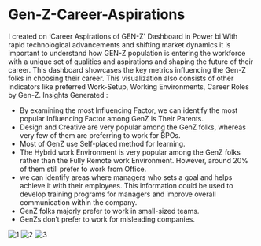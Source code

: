 # Gen-Z-Career-Aspirations
I created on ‘Career Aspirations of GEN-Z' Dashboard in Power bi With rapid technological advancements and shifting market dynamics it is important to understand how GEN-Z population is entering the workforce with a unique set of qualities and aspirations and shaping the future of their career.
This dashboard showcases the key metrics influencing the Gen-Z folks in choosing their career. This visualization also consists of other indicators like preferred Work-Setup, Working Environments, Career Roles by Gen-Z.
Insights Generated :
* By examining the most Influencing Factor, we can identify the most popular Influencing Factor among GenZ is Their Parents.
* Design and Creative are very popular among the GenZ folks, whereas very few of them are preferring to work for BPOs.
* Most of GenZ use Self-placed method for learning.
* The Hybrid work Environment is very popular among the GenZ folks rather than the Fully Remote work Environment. However, around 20% of them still prefer to work from Office.
* we can identify areas where managers who sets a goal and helps achieve it with their employees. This information could be used to develop training programs for managers and improve overall communication within the company.
* GenZ folks majorly prefer to work in small-sized teams.
* GenZs don’t prefer to work for misleading companies.

![1](https://github.com/Sujit7910/Gen-Z-Career-Aspirations/assets/118925629/7a6b789d-a9c1-47c0-93c9-f52098bb862e)
![2](https://github.com/Sujit7910/Gen-Z-Career-Aspirations/assets/118925629/8dcedb12-bc38-40d3-ad56-856142d9564d)
![3](https://github.com/Sujit7910/Gen-Z-Career-Aspirations/assets/118925629/6774e0b8-7552-4f3d-a6d3-b485b545428e)
